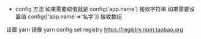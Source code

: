 + config 方法
  如果需要取值就是 config('app.name') 接收字符串
  如果需要设置值   config(['app.name'=>'名字']) 接收数组

设置 yarn 镜像
yarn config set registry https://registry.npm.taobao.org